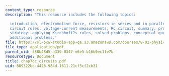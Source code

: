 ```yaml
---
content_type: resource
description: 'This resource includes the following topics:

  introduction, electromotive force, resistors in series and in parallel, Kirchhoff?s
  circuit rules, voltage-current measurements, RC circuit, summary, problem-solving
  strategy: applying Kirchhoff?s rules, solved problems, conceptual questions, and
  additional problems.'
file: https://ol-ocw-studio-app-qa.s3.amazonaws.com/courses/8-02-physics-ii-electricity-and-magnetism-spring-2007/889322bd4426984d161121cf5cf2cb31_chap7dc_circuits.pdf
file_type: application/pdf
parent_uid: 588b48d5-a339-0347-e6e5-b16b0ec1fe7b
resourcetype: Document
title: chap7dc_circuits.pdf
uid: 889322bd-4426-984d-1611-21cf5cf2cb31
---
```


